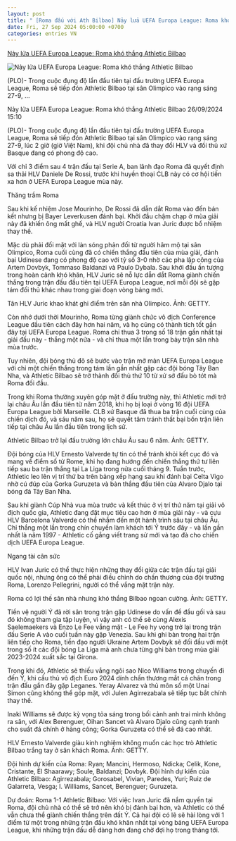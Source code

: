 ```yaml
---
layout: post
title: " [Roma đấu với Ath Bilbao] Nảy lửa UEFA Europa League: Roma khó thắng Athletic Bilbao"
date: Fri, 27 Sep 2024 05:00:00 +0700
categories: entries VN
---
```

[Nảy lửa UEFA Europa League: Roma khó thắng Athletic Bilbao](https://plo.vn/nay-lua-uefa-europa-league-roma-kho-thang-athletic-bilbao-post812036.html)

![Nảy lửa UEFA Europa League: Roma khó thắng Athletic Bilbao](https://image.plo.vn/1200x630/Uploaded/2024/kwvobciv/2024_09_26/nay-lua-uefa-europa-league-roma-kho-thang-athletic-bilbao-1-7215.jpg.webp)

(PLO)- Trong cuộc đụng độ lần đầu tiên tại đấu trường UEFA Europa League, Roma sẽ tiếp đón Athletic Bilbao tại sân Olimpico vào rạng sáng 27-9, ...

Nảy lửa UEFA Europa League: Roma khó thắng Athletic Bilbao 26/09/2024 15:10

(PLO)- Trong cuộc đụng độ lần đầu tiên tại đấu trường UEFA Europa League, Roma sẽ tiếp đón Athletic Bilbao tại sân Olimpico vào rạng sáng 27-9, lúc 2 giờ (giờ Việt Nam), khi đội chủ nhà đã thay đổi HLV và đối thủ xứ Basque đang có phong độ cao.

Với chỉ 3 điểm sau 4 trận đấu tại Serie A, ban lãnh đạo Roma đã quyết định sa thải HLV Daniele De Rossi, trước khi huyền thoại CLB này có cơ hội tiến xa hơn ở UEFA Europa League mùa này.

Thăng trầm Roma

Sau khi kế nhiệm Jose Mourinho, De Rossi đã dẫn dắt Roma vào đến bán kết nhưng bị Bayer Leverkusen đánh bại. Khởi đầu chậm chạp ở mùa giải này đã khiến ông mất ghế, và HLV người Croatia Ivan Juric được bổ nhiệm thay thế.

Mặc dù phải đối mặt với làn sóng phản đối từ người hâm mộ tại sân Olimpico, Roma cuối cùng đã có chiến thắng đầu tiên của mùa giải, đánh bại Udinese đang có phong độ cao với tỷ số 3-0 nhờ các pha lập công của Artem Dovbyk, Tommaso Baldanzi và Paulo Dybala. Sau khởi đầu ấn tượng trong hoàn cảnh khó khăn, HLV Juric sẽ nỗ lực dẫn dắt Roma giành chiến thắng trong trận đấu đầu tiên tại UEFA Europa League, nơi mỗi đội sẽ gặp tám đối thủ khác nhau trong giai đoạn vòng bảng mới.

Tân HLV Juric khao khát ghi điểm trên sân nhà Olimpico. Ảnh: GETTY.

Còn nhớ dưới thời Mourinho, Roma từng giành chức vô địch Conference League đầu tiên cách đây hơn hai năm, và họ cũng có thành tích tốt gần đây tại UEFA Europa League. Roma chỉ thua 3 trong số 18 trận gần nhất tại giải đấu này - thắng một nửa - và chỉ thua một lần trong bảy trận sân nhà mùa trước.

Tuy nhiên, đội bóng thủ đô sẽ bước vào trận mở màn UEFA Europa League với chỉ một chiến thắng trong tám lần gần nhất gặp các đội bóng Tây Ban Nha, và Athletic Bilbao sẽ trở thành đối thủ thứ 10 từ xứ sở đấu bò tót mà Roma đối đầu.

Trong khi Roma thường xuyên góp mặt ở đấu trường này, thì Athletic mới trở lại châu Âu lần đầu tiên từ năm 2018, khi họ bị loại ở vòng 16 đội UEFA Europa League bởi Marseille. CLB xứ Basque đã thua ba trận cuối cùng của chiến dịch đó, và sáu năm sau, họ sẽ quyết tâm tránh thất bại bốn trận liên tiếp tại châu Âu lần đầu tiên trong lịch sử.

Athletic Bilbao trở lại đấu trường lớn châu Âu sau 6 năm. Ảnh: GETTY.

Đội bóng của HLV Ernesto Valverde tự tin có thể tránh khỏi kết cục đó và mang về điểm số từ Rome, khi họ đang hướng đến chiến thắng thứ tư liên tiếp sau ba trận thắng tại La Liga trong nửa cuối tháng 9. Tuần trước, Athletic leo lên vị trí thứ ba trên bảng xếp hạng sau khi đánh bại Celta Vigo nhờ cú đúp của Gorka Guruzeta và bàn thắng đầu tiên của Alvaro Djalo tại bóng đá Tây Ban Nha.

Sau khi giành Cúp Nhà vua mùa trước và kết thúc ở vị trí thứ năm tại giải vô địch quốc gia, Athletic đang đặt mục tiêu cao hơn ở mùa giải này - và cựu HLV Barcelona Valverde có thể nhắm đến một hành trình sâu tại châu Âu. Chỉ thắng một lần trong chín chuyến làm khách tới Ý trước đây - và lần gần nhất là năm 1997 - Athletic cố gắng viết trang sử mới và tạo đà cho chiến dịch UEFA Europa League.

Ngang tài cân sức

HLV Ivan Juric có thể thực hiện những thay đổi giữa các trận đấu tại giải quốc nội, nhưng ông có thể phải điều chỉnh do chấn thương của đội trưởng Roma, Lorenzo Pellegrini, người có thể vắng mặt trận này.

Roma có lợi thế sân nhà nhưng khó thắng Bilbao ngoan cường. Ảnh: GETTY.

Tiền vệ người Ý đã rời sân trong trận gặp Udinese do vấn đề đầu gối và sau đó không tham gia tập luyện, vì vậy anh có thể sẽ cùng Alexis Saelemaekers và Enzo Le Fee vắng mặt - Le Fee hy vọng trở lại trong trận đấu Serie A vào cuối tuần này gặp Venezia. Sau khi ghi bàn trong hai trận liên tiếp cho Roma, tiền đạo người Ukraine Artem Dovbyk sẽ đối đầu với một trong số ít các đội bóng La Liga mà anh chưa từng ghi bàn trong mùa giải 2023-2024 xuất sắc tại Girona.

Trong khi đó, Athletic sẽ thiếu vắng ngôi sao Nico Williams trong chuyến đi đến Ý, khi cầu thủ vô địch Euro 2024 dính chấn thương mắt cá chân trong trận đấu gần đây gặp Leganes. Yeray Alvarez và thủ môn số một Unai Simon cũng không thể góp mặt, với Julen Agirrezabala sẽ tiếp tục bắt chính thay thế.

Inaki Williams sẽ được kỳ vọng tỏa sáng trong bối cảnh anh trai mình không ra sân, với Alex Berenguer, Oihan Sancet và Alvaro Djalo cũng cạnh tranh cho suất đá chính ở hàng công; Gorka Guruzeta có thể sẽ đá cao nhất.

HLV Ernesto Valverde giàu kinh nghiệm không muốn các học trò Athletic Bilbao trắng tay ở sân khách Roma. Ảnh: GETTY.

Đội hình dự kiến của Roma: Ryan; Mancini, Hermoso, Ndicka; Celik, Kone, Cristante, El Shaarawy; Soule, Baldanzi; Dovbyk. Đội hình dự kiến của Athletic Bilbao: Agirrezabala; Gorosabel, Vivian, Paredes, Yuri; Ruiz de Galarreta, Vesga; I. Williams, Sancet, Berenguer; Guruzeta.

Dự đoán: Roma 1-1 Athletic Bilbao: Với việc Ivan Juric đã nắm quyền tại Roma, đội chủ nhà có thể sẽ trở nên khó bị đánh bại hơn, và Athletic có thể vẫn chưa thể giành chiến thắng trên đất Ý. Cả hai đội có lẽ sẽ hài lòng với 1 điểm từ một trong những trận đấu khó khăn nhất tại vòng bảng UEFA Europa League, khi những trận đấu dễ dàng hơn đang chờ đợi họ trong tháng tới.

